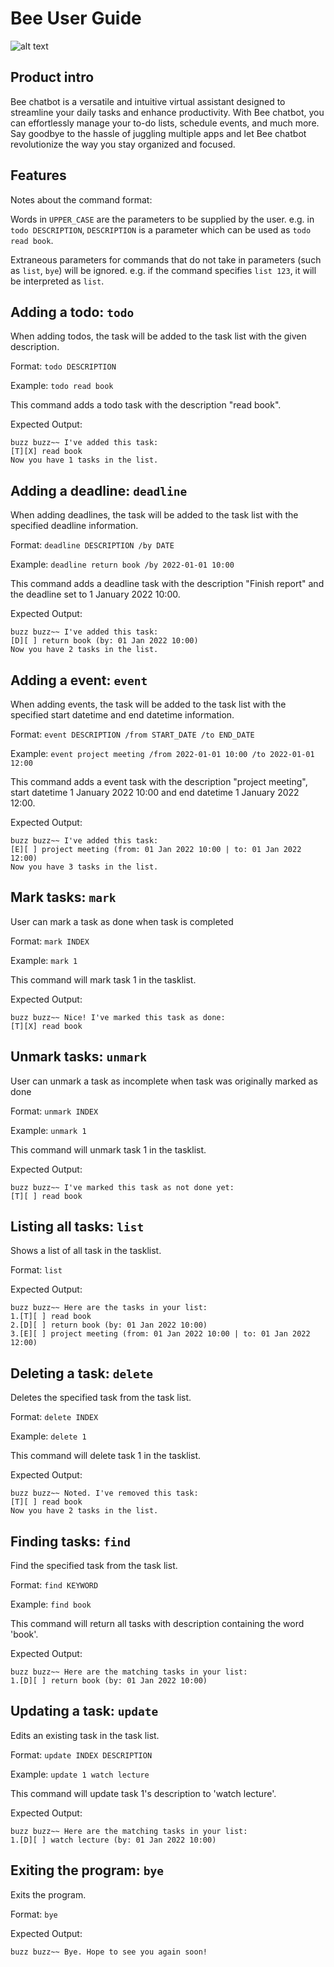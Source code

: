 # Bee User Guide

![alt text](Ui.png)

## Product intro
Bee chatbot is a versatile and intuitive virtual 
assistant designed to streamline your daily tasks
and enhance productivity. With Bee chatbot, you can
effortlessly manage your to-do lists, schedule events, 
and much more.\
Say goodbye to the hassle of juggling multiple apps
and let Bee chatbot revolutionize the way you stay 
organized and focused.

## Features
Notes about the command format:

Words in `UPPER_CASE` are the parameters to be
supplied by the user.
e.g. in `todo DESCRIPTION`, `DESCRIPTION` is a
parameter which can be used as `todo read book`.

Extraneous parameters for commands that do not 
take in parameters (such as `list`, `bye`)
will be ignored.
e.g. if the command specifies `list 123`, 
it will be interpreted as `list`.

## Adding a todo: `todo`

When adding todos, the task will be added to the
task list with the given description.

Format: `todo DESCRIPTION`

Example: `todo read book`

This command adds a todo task with the description
"read book".

Expected Output:
```
buzz buzz~~ I've added this task: 
[T][X] read book
Now you have 1 tasks in the list.
```

## Adding a deadline: `deadline`

When adding deadlines, the task will be added to the 
task list with the specified deadline information.

Format: `deadline DESCRIPTION /by DATE`

Example: `deadline return book /by 2022-01-01 10:00`

This command adds a deadline task with the description
"Finish report" and the deadline set to 1 January 2022 10:00.

Expected Output:
```
buzz buzz~~ I've added this task: 
[D][ ] return book (by: 01 Jan 2022 10:00)
Now you have 2 tasks in the list.
```

## Adding a event: `event`

When adding events, the task will be added to the
task list with the specified start datetime and
end datetime information.

Format: `event DESCRIPTION /from START_DATE /to END_DATE`

Example: `event project meeting /from 2022-01-01 10:00 /to 2022-01-01 12:00`

This command adds a event task with the description
"project meeting", start datetime 1 January 2022 10:00 
and end datetime 1 January 2022 12:00.

Expected Output:
```
buzz buzz~~ I've added this task: 
[E][ ] project meeting (from: 01 Jan 2022 10:00 | to: 01 Jan 2022 12:00)
Now you have 3 tasks in the list.
```

## Mark tasks: `mark`

User can mark a task as done when task is completed

Format: `mark INDEX`

Example: `mark 1`

This command will mark task 1 in the tasklist.

Expected Output:
```
buzz buzz~~ Nice! I've marked this task as done: 
[T][X] read book
```

## Unmark tasks: `unmark`

User can unmark a task as incomplete when task
was originally marked as done

Format: `unmark INDEX`

Example: `unmark 1`

This command will unmark task 1 in the tasklist.

Expected Output:
```
buzz buzz~~ I've marked this task as not done yet: 
[T][ ] read book
```

## Listing all tasks: `list`

Shows a list of all task in the tasklist.

Format: `list`

Expected Output:
```
buzz buzz~~ Here are the tasks in your list: 
1.[T][ ] read book
2.[D][ ] return book (by: 01 Jan 2022 10:00)
3.[E][ ] project meeting (from: 01 Jan 2022 10:00 | to: 01 Jan 2022 12:00)
```

## Deleting a task: `delete`

Deletes the specified task from the task list.

Format: `delete INDEX`

Example: `delete 1`

This command will delete task 1 in the tasklist.

Expected Output:
```
buzz buzz~~ Noted. I've removed this task: 
[T][ ] read book
Now you have 2 tasks in the list.
```

## Finding tasks: `find`

Find the specified task from the task list.

Format: `find KEYWORD`

Example: `find book`

This command will return all tasks with 
description containing the word 'book'.

Expected Output:
```
buzz buzz~~ Here are the matching tasks in your list: 
1.[D][ ] return book (by: 01 Jan 2022 10:00)
```

## Updating a task: `update`

Edits an existing task in the task list.

Format: `update INDEX DESCRIPTION`

Example: `update 1 watch lecture`

This command will update task 1's description 
to 'watch lecture'.

Expected Output:
```
buzz buzz~~ Here are the matching tasks in your list: 
1.[D][ ] watch lecture (by: 01 Jan 2022 10:00)
```

## Exiting the program: `bye`

Exits the program.

Format: `bye`

Expected Output:
```
buzz buzz~~ Bye. Hope to see you again soon!
```